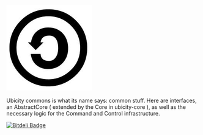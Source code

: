 
![commons](./pics/commons.jpg)


Ubicity commons is what its name says: common stuff. Here are interfaces, an AbstractCore ( extended by the Core in ubicity-core ), as well as the necessary logic for the Command and Control infrastructure.

[![Bitdeli Badge](https://d2weczhvl823v0.cloudfront.net/ubicity-principal/ubicity-commons/trend.png)](https://bitdeli.com/free "Bitdeli Badge")

